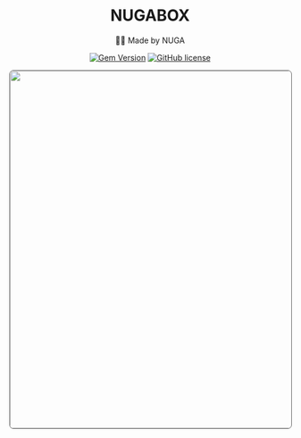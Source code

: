 <div align="center">

# NUGABOX

🧑‍💻 Made by NUGA

[![Gem Version](https://img.shields.io/gem/v/jekyll-theme-chirpy?color=brightgreen)](https://rubygems.org/gems/jekyll-theme-chirpy)
[![GitHub license](https://img.shields.io/github/license/cotes2020/jekyll-theme-chirpy.svg)](https://github.com/cotes2020/jekyll-theme-chirpy/blob/master/LICENSE)

</div>

<p align="center">
  <img src="https://cdn.jsdelivr.net/gh/nugaBox/nugabox.com/images/social/screenshot.png" style="border:1px solid #606060; width:640px; border-radius: 7px; padding: 0px;">
</p>
